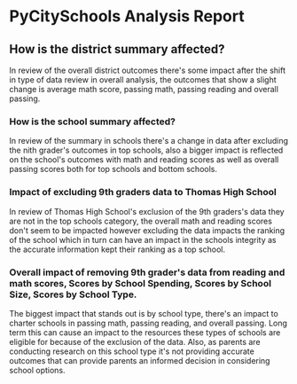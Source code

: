 # PyCitySchools Analysis Report

## How is the district summary affected?
In review of the overall district outcomes there's some impact after the shift in type of data review in overall analysis, the outcomes that show a slight change is average math score, passing math, passing reading and overall passing.





### How is the school summary affected?
In review of the summary in schools there's a change in data after excluding the nith grader's outcomes in top schools, also a bigger impact is reflected on the school's outcomes with math and reading scores as well as overall passing scores both for top schools and bottom schools.




### Impact of excluding 9th graders data to Thomas High School
In review of Thomas High School's exclusion of the 9th graders's data they are not in the top schools category, the overall math and reading scores don't seem to be impacted however excluding the data impacts the ranking of the school which in turn can have an impact in the schools integrity as the accurate information kept their ranking as a top school. 



### Overall impact of removing 9th grader's data from reading and math scores, Scores by School Spending, Scores by School Size, Scores by School Type.
The biggest impact that stands out is by school type, there's an impact to charter schools in passing math, passing reading, and overall passing. Long term this can cause an impact to the resources these types of schools are eligible for because of the exclusion of the data. Also, as parents are conducting research on this school type it's not providing accurate outcomes that can provide parents an informed decision in considering school options.




